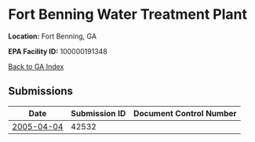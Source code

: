# Fort Benning Water Treatment Plant

**Location:** Fort Benning, GA

**EPA Facility ID:** 100000191348

[Back to GA Index](../../index.md)

## Submissions

| Date | Submission ID | Document Control Number |
|------|--------------|-------------------------|
| [2005-04-04](submissions/42532.md) | 42532 |  |
